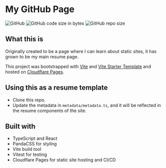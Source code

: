 # My GitHub Page

![GitHub](https://img.shields.io/github/license/samhwang/samhwang.github.io?style=for-the-badge)
![GitHub code size in bytes](https://img.shields.io/github/languages/code-size/samhwang/samhwang.github.io?style=for-the-badge)
![GitHub repo size](https://img.shields.io/github/repo-size/samhwang/samhwang.github.io?style=for-the-badge)

## What this is

Originally created to be a page where I can learn about static sites, it
has grown to be my main resume page.

This project was bootstrapped with [Vite](https://vitejs.dev/) and [Vite Starter Template](https://github.com/samhwang/vite-starter-template)
and hosted on [Cloudflare Pages](https://pages.cloudflare.com/).

## Using this as a resume template

- Clone this repo.
- Update the metadata in `metadata/metadata.ts`, and it will be reflected in the resume components of the site.

## Built with

- TypeScript and React
- PandaCSS for styling
- Vite build tool
- Vitest for testing
- Cloudflare Pages for static site hosting and CI/CD
